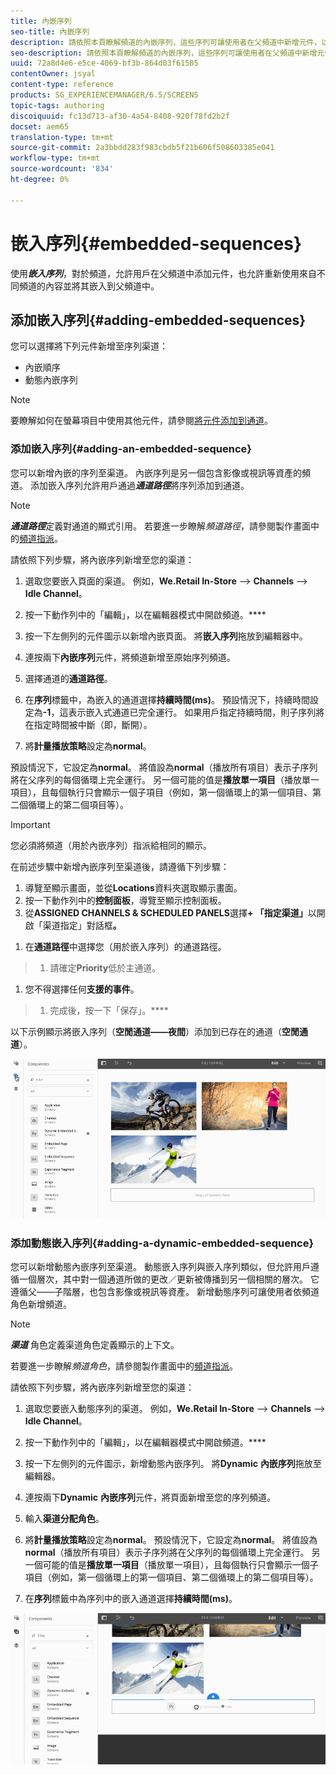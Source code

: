 ```yaml
---
title: 內嵌序列
seo-title: 內嵌序列
description: 請依照本頁瞭解頻道的內嵌序列，這些序列可讓使用者在父頻道中新增元件，以及重複使用來自不同頻道的內容，並將它內嵌在父頻道中。
seo-description: 請依照本頁瞭解頻道的內嵌序列，這些序列可讓使用者在父頻道中新增元件，以及重複使用來自不同頻道的內容，並將它內嵌在父頻道中。
uuid: 72a8d4e6-e5ce-4069-bf3b-864d03f61585
contentOwner: jsyal
content-type: reference
products: SG_EXPERIENCEMANAGER/6.5/SCREENS
topic-tags: authoring
discoiquuid: fc13d713-af30-4a54-8408-920f78fd2b2f
docset: aem65
translation-type: tm+mt
source-git-commit: 2a3bbdd283f983cbdb5f21b606f508603385e041
workflow-type: tm+mt
source-wordcount: '834'
ht-degree: 0%

---
```



# 嵌入序列{#embedded-sequences}

使用&#x200B;***嵌入序列***，對於頻道，允許用戶在父頻道中添加元件，也允許重新使用來自不同頻道的內容並將其嵌入到父頻道中。

## 添加嵌入序列{#adding-embedded-sequences}

您可以選擇將下列元件新增至序列渠道：

* 內嵌順序
* 動態內嵌序列

>[!NOTE]
>
>要瞭解如何在螢幕項目中使用其他元件，請參閱[將元件添加到通道](adding-components-to-a-channel.md)。

### 添加嵌入序列{#adding-an-embedded-sequence}

您可以新增內嵌的序列至渠道。 內嵌序列是另一個包含影像或視訊等資產的頻道。 添加嵌入序列允許用戶通過&#x200B;***通道路徑***&#x200B;將序列添加到通道。

>[!NOTE]
>***通道路徑***定義對通道的顯式引用。
>若要進一步瞭解&#x200B;*頻道路徑*，請參閱製作畫面中的[頻道指派](channel-assignment.md)。

請依照下列步驟，將內嵌序列新增至您的渠道：

1. 選取您要嵌入頁面的渠道。 例如，**We.Retail In-Store** —> **Channels** —> **Idle Channel**。

1. 按一下動作列中的「編輯」，以在編輯器模式中開啟頻道。****
1. 按一下左側列的元件圖示以新增內嵌頁面。 將&#x200B;**嵌入序列**&#x200B;拖放到編輯器中。
1. 連按兩下&#x200B;**內嵌序列**&#x200B;元件，將頻道新增至原始序列頻道。
1. 選擇通道的&#x200B;**通道路徑**。
1. 在&#x200B;**序列**&#x200B;標籤中，為嵌入的通道選擇&#x200B;**持續時間(ms)**。 預設情況下，持續時間設定為&#x200B;**-1**，這表示嵌入式通道已完全運行。 如果用戶指定持續時間，則子序列將在指定時間被中斷（即，斷開）。

1. 將&#x200B;**計量播放策略**&#x200B;設定為&#x200B;**normal**。

預設情況下，它設定為&#x200B;**normal**。 將值設為&#x200B;**normal**（播放所有項目）表示子序列將在父序列的每個循環上完全運行。 另一個可能的值是&#x200B;**播放單一項目**（播放單一項目），且每個執行只會顯示一個子項目（例如，第一個循環上的第一個項目、第二個循環上的第二個項目等）。

>[!IMPORTANT]
>
>您必須將頻道（用於內嵌序列）指派給相同的顯示。
>
>在前述步驟中新增內嵌序列至渠道後，請遵循下列步驟：
>
>1. 導覽至顯示畫面，並從&#x200B;**Locations**&#x200B;資料夾選取顯示畫面。
>1. 按一下動作列中的&#x200B;**控制面板**，導覽至顯示控制面板。
>1. 從&#x200B;**ASSIGNED CHANNELS &amp; SCHEDULED PANELS**&#x200B;選擇&#x200B;**+ 「指定渠道」**&#x200B;以開啟「渠道指定」對話框&#x200B;**。**

   >
   >
1. 在&#x200B;**通道路徑**&#x200B;中選擇您（用於嵌入序列）的通道路徑。
>1. 請確定&#x200B;**Priority**&#x200B;低於主通道。

   >
   >
1. 您不得選擇任何&#x200B;**支援的事件**。
>1. 完成後，按一下「保存」。****

>



以下示例顯示將嵌入序列（**空閒通道——夜間**）添加到已存在的通道（**空閒通道**）。

![new2](assets/new2.gif)

### 添加動態嵌入序列{#adding-a-dynamic-embedded-sequence}

您可以新增動態內嵌序列至渠道。 動態嵌入序列與嵌入序列類似，但允許用戶遵循一個層次，其中對一個通道所做的更改／更新被傳播到另一個相關的層次。 它遵循父——子階層，也包含影像或視訊等資產。 新增動態序列可讓使用者依頻道角色新增頻道。

>[!NOTE]
>
>***渠道*** 角色定義渠道角色定義顯示的上下文。
>
>若要進一步瞭解&#x200B;*頻道角色*，請參閱製作畫面中的[頻道指派](channel-assignment.md)。

請依照下列步驟，將內嵌序列新增至您的渠道：

1. 選取您要嵌入動態序列的渠道。 例如，**We.Retail In-Store** —> **Channels** —> **Idle Channel**。

1. 按一下動作列中的「編輯」，以在編輯器模式中開啟頻道。****
1. 按一下左側列的元件圖示，新增動態內嵌序列。 將&#x200B;**Dynamic** **內嵌序列**&#x200B;拖放至編輯器。

1. 連按兩下&#x200B;**Dynamic** **內嵌序列**&#x200B;元件，將頁面新增至您的序列頻道。

1. 輸入&#x200B;**渠道分配角色**。
1. 將&#x200B;**計量播放策略**&#x200B;設定為&#x200B;**normal**。 預設情況下，它設定為&#x200B;**normal**。 將值設為&#x200B;**normal**（播放所有項目）表示子序列將在父序列的每個循環上完全運行。 另一個可能的值是&#x200B;**播放單一項目**（播放單一項目），且每個執行只會顯示一個子項目（例如，第一個循環上的第一個項目、第二個循環上的第二個項目等）。

1. 在&#x200B;**序列**&#x200B;標籤中為序列中的嵌入通道選擇&#x200B;**持續時間(ms)**。

![最新](assets/latest.gif)

